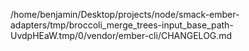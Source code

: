 /home/benjamin/Desktop/projects/node/smack-ember-adapters/tmp/broccoli_merge_trees-input_base_path-UvdpHEaW.tmp/0/vendor/ember-cli/CHANGELOG.md